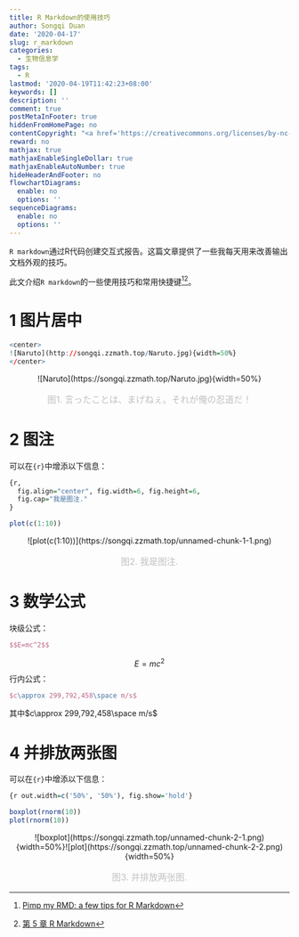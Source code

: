 ```yaml
---
title: R Markdown的使用技巧
author: Songqi Duan
date: '2020-04-17'
slug: r_markdown
categories:
  - 生物信息学
tags:
  - R
lastmod: '2020-04-19T11:42:23+08:00'
keywords: []
description: ''
comment: true
postMetaInFooter: true
hiddenFromHomePage: no
contentCopyright: "<a href='https://creativecommons.org/licenses/by-nc-nd/4.0/'>CC BY-NC-ND 4.0</a>"
reward: no
mathjax: true
mathjaxEnableSingleDollar: true
mathjaxEnableAutoNumber: true
hideHeaderAndFooter: no
flowchartDiagrams:
  enable: no
  options: ''
sequenceDiagrams:
  enable: no
  options: ''
---
```

`R markdown`通过R代码创建交互式报告。这篇文章提供了一些我每天用来改善输出文档外观的技巧。

此文介绍`R markdown`的一些使用技巧和常用快捷键[^1][^2]。

# 1 图片居中

```R
<center>
![Naruto](http://songqi.zzmath.top/Naruto.jpg){width=50%}
</center>
```

<center>
![Naruto](https://songqi.zzmath.top/Naruto.jpg){width=50%}
</center>
<center style="font-size:16px;color:#C0C0C0;margin-block-start: 1em;margin-block-end: 1em;">图1. 言ったことは、まげねぇ。それが俺の忍道だ！</center>

# 2 图注

可以在`{r}`中增添以下信息：

```R
{r, 
  fig.align="center", fig.width=6, fig.height=6,
  fig.cap="我是图注."
}
```

```R
plot(c(1:10))
```
<center>
![plot(c(1:10))](https://songqi.zzmath.top/unnamed-chunk-1-1.png)
</center>
</center>
<center style="font-size:16px;color:#C0C0C0;margin-block-start: 1em;margin-block-end: 1em;">图2. 我是图注.</center>

# 3 数学公式

块级公式：

```Latex
$$E=mc^2$$
```

$$E=mc^2$$
行内公式：

```Latex
$c\approx 299,792,458\space m/s$
```

其中$c\approx 299,792,458\space m/s$

# 4 并排放两张图

可以在`{r}`中增添以下信息：

```R
{r out.width=c('50%', '50%'), fig.show='hold'}
```

```R
boxplot(rnorm(10))
plot(rnorm(10))
```

<center>![boxplot](https://songqi.zzmath.top/unnamed-chunk-2-1.png){width=50%}![plot](https://songqi.zzmath.top/unnamed-chunk-2-2.png){width=50%}</center>
<center style="font-size:16px;color:#C0C0C0;margin-block-start: 1em;margin-block-end: 1em;">图3. 并排放两张图.</center>


[^1]: [Pimp my RMD: a few tips for R Markdown](https://holtzy.github.io/Pimp-my-rmd/#)
[^2]: [第 5 章 R Markdown](https://bookdown.org/xiao/RAnalysisBook/r-markdown.html)

